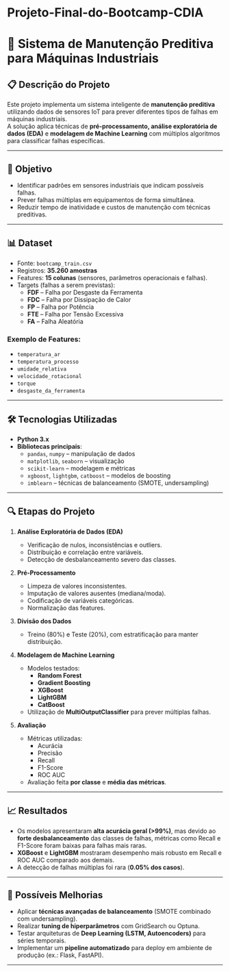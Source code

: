 # Projeto-Final-do-Bootcamp-CDIA

# 🔧 Sistema de Manutenção Preditiva para Máquinas Industriais

## 📋 Descrição do Projeto
Este projeto implementa um sistema inteligente de **manutenção preditiva** utilizando dados de sensores IoT para prever diferentes tipos de falhas em máquinas industriais.  
A solução aplica técnicas de **pré-processamento, análise exploratória de dados (EDA)** e **modelagem de Machine Learning** com múltiplos algoritmos para classificar falhas específicas.

---

## 🎯 Objetivo
- Identificar padrões em sensores industriais que indicam possíveis falhas.  
- Prever falhas múltiplas em equipamentos de forma simultânea.  
- Reduzir tempo de inatividade e custos de manutenção com técnicas preditivas.  

---

## 📊 Dataset
- Fonte: `bootcamp_train.csv`
- Registros: **35.260 amostras**  
- Features: **15 colunas** (sensores, parâmetros operacionais e falhas).  
- Targets (falhas a serem previstas):
  - **FDF** – Falha por Desgaste da Ferramenta  
  - **FDC** – Falha por Dissipação de Calor  
  - **FP** – Falha por Potência  
  - **FTE** – Falha por Tensão Excessiva  
  - **FA** – Falha Aleatória  

### Exemplo de Features:
- `temperatura_ar`  
- `temperatura_processo`  
- `umidade_relativa`  
- `velocidade_rotacional`  
- `torque`  
- `desgaste_da_ferramenta`  

---

## 🛠️ Tecnologias Utilizadas
- **Python 3.x**  
- **Bibliotecas principais**:
  - `pandas`, `numpy` – manipulação de dados  
  - `matplotlib`, `seaborn` – visualização  
  - `scikit-learn` – modelagem e métricas  
  - `xgboost`, `lightgbm`, `catboost` – modelos de boosting  
  - `imblearn` – técnicas de balanceamento (SMOTE, undersampling)  

---

## 🔍 Etapas do Projeto
1. **Análise Exploratória de Dados (EDA)**  
   - Verificação de nulos, inconsistências e outliers.  
   - Distribuição e correlação entre variáveis.  
   - Detecção de desbalanceamento severo das classes.  

2. **Pré-Processamento**  
   - Limpeza de valores inconsistentes.  
   - Imputação de valores ausentes (mediana/moda).  
   - Codificação de variáveis categóricas.  
   - Normalização das features.  

3. **Divisão dos Dados**  
   - Treino (80%) e Teste (20%), com estratificação para manter distribuição.  

4. **Modelagem de Machine Learning**  
   - Modelos testados:
     - **Random Forest**  
     - **Gradient Boosting**  
     - **XGBoost**  
     - **LightGBM**  
     - **CatBoost**  
   - Utilização de **MultiOutputClassifier** para prever múltiplas falhas.  

5. **Avaliação**  
   - Métricas utilizadas:  
     - Acurácia  
     - Precisão  
     - Recall  
     - F1-Score  
     - ROC AUC  
   - Avaliação feita **por classe** e **média das métricas**.  

---

## 📈 Resultados
- Os modelos apresentaram **alta acurácia geral (>99%)**, mas devido ao **forte desbalanceamento** das classes de falhas, métricas como Recall e F1-Score foram baixas para falhas mais raras.  
- **XGBoost** e **LightGBM** mostraram desempenho mais robusto em Recall e ROC AUC comparado aos demais.  
- A detecção de falhas múltiplas foi rara (**0.05% dos casos**).  

---

## 🚀 Possíveis Melhorias
- Aplicar **técnicas avançadas de balanceamento** (SMOTE combinado com undersampling).  
- Realizar **tuning de hiperparâmetros** com GridSearch ou Optuna.  
- Testar arquiteturas de **Deep Learning (LSTM, Autoencoders)** para séries temporais.  
- Implementar um **pipeline automatizado** para deploy em ambiente de produção (ex.: Flask, FastAPI).  

---
